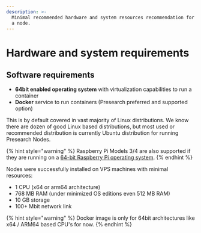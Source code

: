 ```yaml
---
description: >-
  Minimal recommended hardware and system resources recommendation for operating
  a node.
---
```


# Hardware and system requirements

## Software requirements

* **64bit enabled operating system** with virtualization capabilities to run a container
* **Docker** service to run containers (Presearch preferred and supported option)

This is by default covered in vast majority of Linux distributions. We know there are dozen of good Linux based distributions, but most used or recommended distribution is currently Ubuntu distribution for running Presearch Nodes.

{% hint style="warning" %}
Raspberry Pi Models 3/4 are also supported if they are running on a [64-bit Raspberry Pi operating system](https://docs.presearch.org/nodes/raspberry-pi).
{% endhint %}

Nodes were successfully installed on VPS machines with minimal resources:

* 1 CPU (x64 or arm64 architecture)
* 768 MB RAM (under minimized OS editions even 512 MB RAM)
* 10 GB storage
* 100+ Mbit network link

{% hint style="warning" %}
Docker image is only for 64bit architectures like x64 / ARM64 based CPU's for now.&#x20;
{% endhint %}
